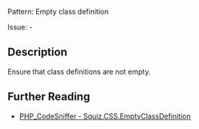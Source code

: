 Pattern: Empty class definition

Issue: -

## Description

Ensure that class definitions are not empty.

## Further Reading

* [PHP_CodeSniffer - Squiz.CSS.EmptyClassDefinition](https://github.com/squizlabs/PHP_CodeSniffer/blob/master/src/Standards/Squiz/Sniffs/CSS/EmptyClassDefinitionSniff.php)